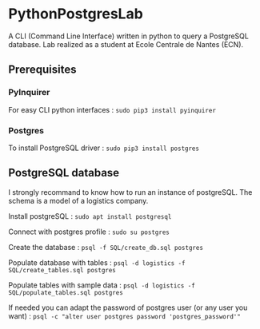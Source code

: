 # PythonPostgresLab
A CLI (Command Line Interface) written in python to query a PostgreSQL database. Lab realized as a student at Ecole Centrale de Nantes (ECN).

## Prerequisites

### PyInquirer

For easy CLI python interfaces :
`sudo pip3 install pyinquirer`

### Postgres

To install PostgreSQL driver :
`sudo pip3 install postgres`

## PostgreSQL database

I strongly recommand to know how to run an instance of postgreSQL. The schema is a model of a logistics company.

Install postgreSQL :
`sudo apt install postgresql`

Connect with postgres profile :
`sudo su postgres`

Create the database :
`psql -f SQL/create_db.sql postgres`

Populate database with tables :
`psql -d logistics -f SQL/create_tables.sql postgres`

Populate tables with sample data :
`psql -d logistics -f SQL/populate_tables.sql postgres`

If needed you can adapt the password of postgres user (or any user you want) :
`psql -c "alter user postgres password 'postgres_password'"`
